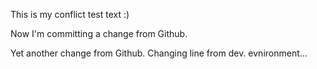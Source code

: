 This is my conflict test text :)

Now I'm committing a change from Github.

Yet another change from Github. Changing line from dev. evnironment...
